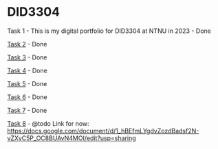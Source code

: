 # DID3304
Task 1 - This is my digital portfolio for DID3304 at NTNU in 2023 - Done

[Task 2](https://github.com/AKissMail/DID3304) - Done

[Task 3](https://github.com/AKissMail/DID3304/blob/main/assignment_3/task_3.md) - Done

[Task 4](https://github.com/AKissMail/DID3304/blob/main/assignment_4/main_py_nodes.md) - Done

[Task 5](https://github.com/AKissMail/DID3304/blob/main/assignment_5/overview_assigment_5.md) - Done 

[Task 6](https://github.com/AKissMail/DID3304/blob/main/assignment_6/overview_assigment_6.md) - Done

[Task 7](https://github.com/AKissMail/DID3304/blob/main/assignment_7/feedback.md) - Done

[Task 8](https://github.com/AKissMail/DID3304/blob/main/assignment_8/overview_assigment_8.md) - @todo 
Link for now: 
https://docs.google.com/document/d/1_hBEfmLYgdvZozdBadsf2N-vZXyC5P_OC8BUAvN4MOI/edit?usp=sharing
